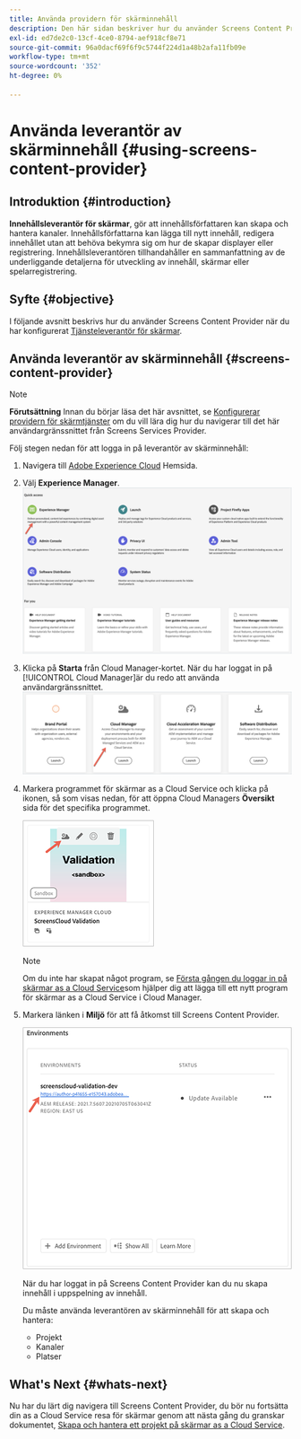 ```yaml
---
title: Använda providern för skärminnehåll
description: Den här sidan beskriver hur du använder Screens Content Provider för att skapa innehåll.
exl-id: ed7de2c0-13cf-4ce0-8794-aef918cf8e71
source-git-commit: 96a0dacf69f6f9c5744f224d1a48b2afa11fb09e
workflow-type: tm+mt
source-wordcount: '352'
ht-degree: 0%

---
```


# Använda leverantör av skärminnehåll {#using-screens-content-provider}

## Introduktion {#introduction}

**Innehållsleverantör för skärmar**, gör att innehållsförfattaren kan skapa och hantera kanaler. Innehållsförfattarna kan lägga till nytt innehåll, redigera innehållet utan att behöva bekymra sig om hur de skapar displayer eller registrering. Innehållsleverantören tillhandahåller en sammanfattning av de underliggande detaljerna för utveckling av innehåll, skärmar eller spelarregistrering.

## Syfte {#objective}

I följande avsnitt beskrivs hur du använder Screens Content Provider när du har konfigurerat [Tjänsteleverantör för skärmar](https://experienceleague.adobe.com/docs/experience-manager-cloud-service/screens-as-cloud-service/configure-screens-cloud/navigating-to-screens-services-provider.html?lang=en).

## Använda leverantör av skärminnehåll {#screens-content-provider}

>[!NOTE]
>**Förutsättning**
>Innan du börjar läsa det här avsnittet, se [Konfigurerar providern för skärmtjänster](https://experienceleague.adobe.com/docs/experience-manager-cloud-service/screens-as-cloud-service/configure-screens-cloud/navigating-to-screens-services-provider.html?lang=en) om du vill lära dig hur du navigerar till det här användargränssnittet från Screens Services Provider.

Följ stegen nedan för att logga in på leverantör av skärminnehåll:

1. Navigera till [Adobe Experience Cloud](https://experience.adobe.com) Hemsida.

1. Välj **Experience Manager**.
   ![](/help/implementing/cloud-manager/getting-access-to-aem-in-cloud/assets/landing-page1.png)

1. Klicka på **Starta** från Cloud Manager-kortet. När du har loggat in på [!UICONTROL Cloud Manager]är du redo att använda användargränssnittet.
   ![](/help/implementing/cloud-manager/getting-access-to-aem-in-cloud/assets/landing-page2.png)

1. Markera programmet för skärmar as a Cloud Service och klicka på ikonen, så som visas nedan, för att öppna Cloud Managers **Översikt** sida för det specifika programmet.

   ![](/help/screens-cloud/assets/configure/screens-cp-1.png)

   >[!NOTE]
   >Om du inte har skapat något program, se [Första gången du loggar in på skärmar as a Cloud Service](https://experienceleague.adobe.com/docs/experience-manager-cloud-service/screens-as-cloud-service/onboarding-screens-cloud/first-time-login-screens-cloud.html?lang=en)som hjälper dig att lägga till ett nytt program för skärmar as a Cloud Service i Cloud Manager.


1. Markera länken i **Miljö** för att få åtkomst till Screens Content Provider.

   ![](/help/screens-cloud/assets/configure/screens-cp-2.png)

   När du har loggat in på Screens Content Provider kan du nu skapa innehåll i uppspelning av innehåll.

   Du måste använda leverantören av skärminnehåll för att skapa och hantera:

   * Projekt
   * Kanaler
   * Platser

## What&#39;s Next {#whats-next}

Nu har du lärt dig navigera till Screens Content Provider, du bör nu fortsätta din as a Cloud Service resa för skärmar genom att nästa gång du granskar dokumentet, [Skapa och hantera ett projekt på skärmar as a Cloud Service](https://experienceleague.adobe.com/docs/experience-manager-cloud-service/screens-as-cloud-service/create-content/creating-projects-screens-cloud.html?lang=en).
